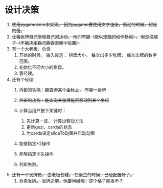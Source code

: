 
# 设计决策
1. ~~使用pygamezero来实现。 因为pygame要使用文字渲染，启动的时候，超级的慢。~~
2. ~~让每张牌自己管理自己的运动， 他们有腿（能以炫酷的动作移动）， 但是没脑子（不能决定自己能否去哪个位置）~~
3. 有一个大老板，负责
   1. 开始的时候， 输入设定： 棋盘大小， 每次出多少张牌， 每次出牌的数字范围。
   2. 初始化不同大小的棋盘。
   3. 管经理。
4. 还有个经理
   1. ~~内部的功能：能查询某个坐标上， 有哪一张牌~~
   2. ~~外部的功能：能查询某张牌能否移动到某个坐标~~
   3. 计算当用户按下某键时：
      1. 先计算一波， 计算出移动方法
      2. 更新gezi、cards的状态
      3. 为cards设定slideTo动画并启动动画

   4. 能够指定*2操作
   5. 能够指定消失操作
   6. 判断失败。
5. ~~还有一个发牌员， 由老板创建。 在诞生的时候，已经配置好了。~~
   1. ~~负责发牌。 发牌之前，他要问经理：这个格子能发不？~~


